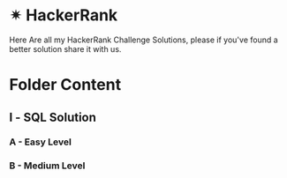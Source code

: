 # ✴ HackerRank
Here Are all my HackerRank Challenge Solutions, please if you've found a better solution share it with us.

# Folder Content

## Ⅰ - SQL Solution

### A - Easy Level
### B - Medium Level

